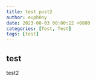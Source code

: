```yaml
---
title: test post2
author: euph0ny
date: 2023-08-03 00:00:22 +0800
categories: [Test, Test]
tags: [test]
---
```


## test
test2
